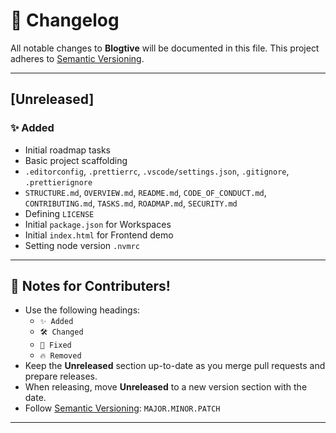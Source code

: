 # 📄 Changelog

All notable changes to **Blogtive** will be documented in this file.
This project adheres to [Semantic Versioning](https://semver.org/).

---

## [Unreleased]

### ✨ Added

- Initial roadmap tasks
- Basic project scaffolding
- `.editorconfig`, `.prettierrc`, `.vscode/settings.json`, `.gitignore`, `.prettierignore`
- `STRUCTURE.md`, `OVERVIEW.md`, `README.md`, `CODE_OF_CONDUCT.md`, `CONTRIBUTING.md`, `TASKS.md`, `ROADMAP.md`, `SECURITY.md`
- Defining `LICENSE`
- Initial `package.json` for Workspaces
- Initial `index.html` for Frontend demo
- Setting node version `.nvmrc`

---

## 📜 Notes for Contributers!

- Use the following headings:
  - `✨ Added`
  - `🛠 Changed`
  - `🐛 Fixed`
  - `🔥 Removed`
- Keep the **Unreleased** section up-to-date as you merge pull requests and prepare releases.
- When releasing, move **Unreleased** to a new version section with the date.
- Follow [Semantic Versioning](https://semver.org/): `MAJOR.MINOR.PATCH`

---
